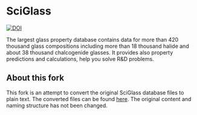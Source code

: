 # SciGlass

[![DOI](https://zenodo.org/badge/DOI/10.5281/zenodo.8287159.svg)](https://doi.org/10.5281/zenodo.8287159)

The largest glass property database contains data for more than 420 thousand glass compositions including more than 18 thousand halide and about 38 thousand chalcogenide glasses. It provides also property predictions and calculations, help you solve R&D problems.

## About this fork

This fork is an attempt to convert the original SciGlass database files to plain text. The converted files can be found [here](./sciglass). The original content and naming structure has not been changed.
